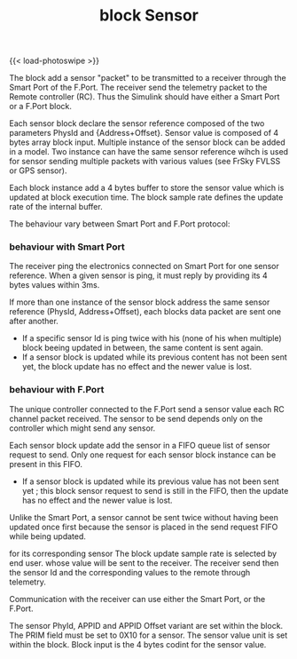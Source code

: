 ﻿---
linktitle: block Sensor
title: block Sensor
summary: The Sensor block set sensor ID and data values to send to the remote through telemetry. Data are sent to the receiver either through the F.Port or through a Smart Port.
weight: 10

tags:
    - rapid prototyping
    - model based design (MBD)
    - matlab
    - simulink
    - UAV
    - UxV
    - Sensor
    - F.Port
    - Smart Port
    - block


#aliases = ["project/inverted_pendulum_flywheels/"]

draft: false  # Is this a draft? true/false
toc: true  # Show table of contents? true/false
type: docs  # Do not modify.

#date = 2018-09-09T00:00:00
#lastmod = 2018-09-09T00:00:00

# math: true

# date = 2018-09-09T00:00:00
# lastmod = 2018-09-09T00:00:00

# GitRepo = "hugo"

sitemap:
    priority: 1

# Add menu entry to sidebar.
# parent = "inverted_pendulum_flywheels"
menu:
    uxv:
        parent: blocks
        name: sensor
        identifier: sensor
        weight: 25
         

---
<!-- Enable Photo Swipe + gallery features -->
{{< load-photoswipe >}}

The block add a sensor "packet" to be transmitted to a receiver through the Smart Port of the F.Port. The receiver send the telemetry packet to the Remote controller (RC). Thus the Simulink should have either a Smart Port or a F.Port block.

Each sensor block declare the sensor reference composed of the two parameters PhysId and {Address+Offset}. Sensor value is composed of 4 bytes array block input. Multiple instance of the sensor block can be added in a model. Two instance can have the same sensor reference wihch is used for sensor sending multiple packets with various values (see FrSky FVLSS or GPS sensor).

Each block instance add a 4 bytes buffer to store the sensor value which is updated at block execution time. The block sample rate defines the update rate of the internal buffer.

The behaviour vary between Smart Port and F.Port protocol:

### behaviour with Smart Port

The receiver ping the electronics connected on Smart Port for one sensor reference. When a given sensor is ping, it must reply by providing its 4 bytes values within 3ms. 

If more than one instance of the sensor block address the same sensor reference (PhysId, Address+Offset), each blocks data packet are sent one after another.

- If a specific sensor Id is ping twice with his (none of his when multiple) block beeing updated in between, the same content is sent again.
- If a sensor block is updated while its previous content has not been sent yet, the block update has no effect and the newer value is lost. 

### behaviour with F.Port

The unique controller connected to the F.Port send a sensor value each RC channel packet received. The sensor to be send depends only on the controller which might send any sensor.

Each sensor block update add the sensor in a FIFO queue list of sensor request to send.
Only one request for each sensor block instance can be present in this FIFO.

- If a sensor block is updated while its previous value has not been sent yet ; this block sensor request to send is still in the FIFO, then the update has no effect and the newer value is lost.

Unlike the Smart Port, a sensor cannot be sent twice without having been updated once first because the sensor is placed in the send request FIFO while being updated.


for its corresponding sensor
 The block update sample rate is selected by end user.    whose value will be sent to the receiver. The receiver send then the sensor Id and the corresponding values to the remote through telemetry.

Communication with the receiver can use either the Smart Port, or the F.Port.

The sensor PhyId, APPID and APPID Offset variant are set within the block.
The PRIM field must be set to 0X10 for a sensor. The sensor value unit is set within the block.
Block input is the 4 bytes codint for the sensor value. 